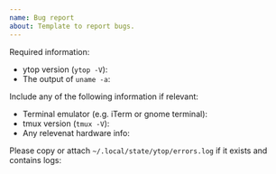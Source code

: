 ```yaml
---
name: Bug report
about: Template to report bugs.
---
```


<!--
Before opening an issue, make sure to:
	- search existing issues to avoid creating duplicates
	- test using the latest build to make sure your issue has not already been fixed
-->

Required information:

- ytop version (`ytop -V`):
- The output of `uname -a`:

Include any of the following information if relevant:

- Terminal emulator (e.g. iTerm or gnome terminal):
- tmux version (`tmux -V`):
- Any relevenat hardware info:

Please copy or attach `~/.local/state/ytop/errors.log` if it exists and contains logs:
